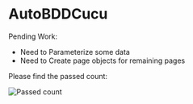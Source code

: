 # AutoBDDCucu

Pending Work:
+ Need to Parameterize some data
+ Need to Create page objects for remaining pages

Please find the passed count:

![Passed count](https://user-images.githubusercontent.com/15462069/111991254-01bd8c80-8b0c-11eb-9c4b-b660516744ea.PNG)
